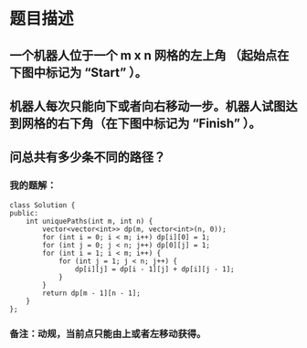 # 题目描述
## 一个机器人位于一个 m x n 网格的左上角 （起始点在下图中标记为 “Start” ）。
## 机器人每次只能向下或者向右移动一步。机器人试图达到网格的右下角（在下图中标记为 “Finish” ）。
## 问总共有多少条不同的路径？
### 我的题解：
```
class Solution {
public:
    int uniquePaths(int m, int n) {
        vector<vector<int>> dp(m, vector<int>(n, 0));
        for (int i = 0; i < m; i++) dp[i][0] = 1; 
        for (int j = 0; j < n; j++) dp[0][j] = 1;
        for (int i = 1; i < m; i++) {
            for (int j = 1; j < n; j++) {
                dp[i][j] = dp[i - 1][j] + dp[i][j - 1];
            }
        }
        return dp[m - 1][n - 1];
    }
};
```
### **备注**：动规，当前点只能由上或者左移动获得。